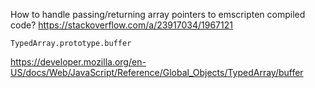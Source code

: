 
How to handle passing/returning array pointers to emscripten compiled code?
https://stackoverflow.com/a/23917034/1967121



`TypedArray.prototype.buffer`

https://developer.mozilla.org/en-US/docs/Web/JavaScript/Reference/Global_Objects/TypedArray/buffer
